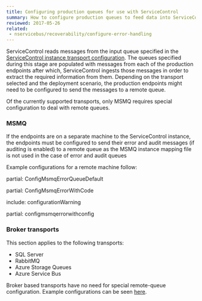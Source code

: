 ```yaml
---
title: Configuring production queues for use with ServiceControl
summary: How to configure production queues to feed data into ServiceControl
reviewed: 2017-05-26
related:
 - nservicebus/recoverability/configure-error-handling
---
```


ServiceControl reads messages from the input queue specified in the [ServiceControl instance transport configuration](creating-config-file#transport). The queues specified during this stage are populated with messages from each of the production endpoints after which, ServiceControl ingests those messages in order to extract the required information from them. Depending on the transport selected and the deployment scenario, the production endpoints might need to be configured to send the messages to a remote queue.

Of the currently supported transports, only MSMQ requires special configuration to deal with remote queues.

### MSMQ

If the endpoints are on a separate machine to the ServiceControl instance, the endpoints must be configured to send their error and audit messages (if auditing is enabled) to a remote queue as the MSMQ instance mapping file is not used in the case of error and audit queues

Example configurations for a remote machine follow:

partial: ConfigMsmqErrorQueueDefault

partial: ConfigMsmqErrorWithCode

include: configurationWarning

partial: configmsmqerrorwithconfig

### Broker transports

This section applies to the following transports:

 * SQL Server
 * RabbitMQ
 * Azure Storage Queues
 * Azure Service Bus

Broker based transports have no need for special remote-queue configuration. Example configurations can be seen [here](nservicebus/recoverability/configure-error-handling).